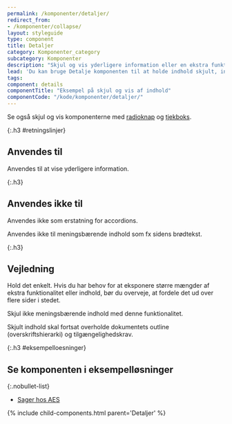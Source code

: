 ```yaml
---
permalink: /komponenter/detaljer/
redirect_from:
- /komponenter/collapse/
layout: styleguide
type: component
title: Detaljer
category: Komponenter_category
subcategory: Komponenter
description: "Skjul og vis yderligere information eller en ekstra funktion relevant for brugerens valg."
lead: 'Du kan bruge Detalje komponenten til at holde indhold skjult, indtil brugeren vælger at aktivere det. Når brugeren klikker på komponenten, folder indholdet sig ud, eller brugeren får fx mulighed for at læse teksten.'
tags:
component: details
componentTitle: "Eksempel på skjul og vis af indhold"
componentCode: "/kode/komponenter/detaljer/"
---
```


Se også skjul og vis komponenterne med <a href="/komponenter/radiobutton/#skjult-indhold-collapse">radioknap</a> og <a href="/komponenter/tjekboks/#skjult-indhold-collapse">tjekboks</a>.

{:.h3 #retningslinjer}
## Anvendes til

Anvendes til at vise yderligere information.

{:.h3}
## Anvendes ikke til

Anvendes ikke som erstatning for accordions.

Anvendes ikke til meningsbærende indhold som fx sidens brødtekst.

{:.h3}
## Vejledning

Hold det enkelt. Hvis du har behov for at eksponere større mængder af ekstra funktionalitet eller indhold, bør du overveje, at fordele det ud over flere sider i stedet.

Skjul ikke meningsbærende indhold med denne funktionalitet.

Skjult indhold skal fortsat overholde dokumentets outline (overskriftshierarki) og tilgængelighedskrav.

{:.h3 #eksempelloesninger}
## Se komponenten i eksempelløsninger

{:.nobullet-list}
- <a href="/pages/eksempler/aes/oversigt/?r={{page.permalink}}%23eksempelloesninger" title="Eksempelløsning Sager os AES åbnes i nyt vindue">Sager hos AES</a>

{% include child-components.html parent='Detaljer' %}